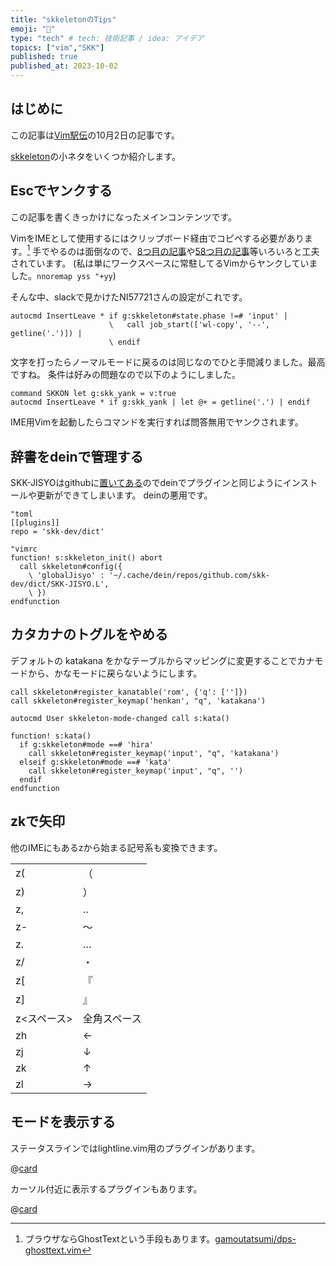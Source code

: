 ```yaml
---
title: "skkeletonのTips"
emoji: "🔖"
type: "tech" # tech: 技術記事 / idea: アイデア
topics: ["vim","SKK"]
published: true
published_at: 2023-10-02
---
```

## はじめに

この記事は[Vim駅伝](https://vim-jp.org/ekiden/)の10月2日の記事です。

[skkeleton](https://github.com/vim-skk/skkeleton)の小ネタをいくつか紹介します。

## Escでヤンクする

この記事を書くきっかけになったメインコンテンツです。

VimをIMEとして使用するにはクリップボード経由でコピペする必要があります。[^1]
手でやるのは面倒なので、[8つ目の記事](https://zenn.dev/vim_jp/articles/20230315_skkeleton)や[58つ目の記事](https://zenn.dev/vim_jp/articles/14ab6ea83f711a)等いろいろと工夫されています。
(私は単にワークスペースに常駐してるVimからヤンクしていました。`nnoremap yss "+yy`)

そんな中、slackで見かけたNI57721さんの設定がこれです。

```vim
autocmd InsertLeave * if g:skkeleton#state.phase !=# 'input' |
                      \   call job_start(['wl-copy', '--', getline('.')]) |
                      \ endif
```

文字を打ったらノーマルモードに戻るのは同じなのでひと手間減りました。最高ですね。
条件は好みの問題なので以下のようにしました。

```vim
command SKKON let g:skk_yank = v:true
autocmd InsertLeave * if g:skk_yank | let @+ = getline('.') | endif
```

IME用Vimを起動したらコマンドを実行すれば問答無用でヤンクされます。

[^1]:ブラウザならGhostTextという手段もあります。[gamoutatsumi/dps-ghosttext.vim](https://github.com/gamoutatsumi/dps-ghosttext.vim)

## 辞書をdeinで管理する

SKK-JISYOはgithubに[置いてある](https://github.com/skk-dev/dict)のでdeinでプラグインと同じようにインストールや更新ができてしまいます。
deinの悪用です。

```vim
"toml
[[plugins]]
repo = 'skk-dev/dict'

"vimrc
function! s:skkeleton_init() abort
  call skkeleton#config({
    \ 'globalJisyo' : '~/.cache/dein/repos/github.com/skk-dev/dict/SKK-JISYO.L',
    \ })
endfunction
```

## カタカナのトグルをやめる

デフォルトの katakana をかなテーブルからマッピングに変更することでカナモードから、かなモードに戻らないようにします。

```vim
call skkeleton#register_kanatable('rom', {'q': ['']}) 
call skkeleton#register_keymap('henkan', "q", 'katakana')

autocmd User skkeleton-mode-changed call s:kata()

function! s:kata()
  if g:skkeleton#mode ==# 'hira'
    call skkeleton#register_keymap('input', "q", 'katakana')
  elseif g:skkeleton#mode ==# 'kata'
    call skkeleton#register_keymap('input', "q", '')
  endif
endfunction
```

## zkで矢印
他のIMEにもあるzから始まる記号系も変換できます。

|||
|---|---|
|z(|（|
|z)|）|
|z,|‥|
|z-|～|
|z.|…|
|z/|・|
|z[|『|
|z]|』|
|z<スペース>|全角スペース|
|zh|←|
|zj|↓|
|zk|↑|
|zl|→|


## モードを表示する

ステータスラインではlightline.vim用のプラグインがあります。

@[card](https://github.com/yasunori0418/lightline_skk.vim)


カーソル付近に表示するプラグインもあります。

@[card](https://github.com/delphinus/skkeleton_indicator.nvim)

